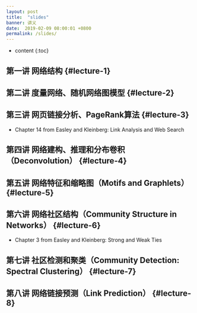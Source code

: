 ```yaml
---
layout: post
title:  "slides"
banner: 讲义
date:  2019-02-09 08:00:01 +0800
permalink: /slides/
---
```


* content
{:toc}

第一讲 网络结构 {#lecture-1}
---------------------------------


第二讲 度量网络、随机网络图模型 {#lecture-2}
---------------------------------------------


第三讲 网页链接分析、PageRank算法 {#lecture-3}
--------------------------------------
*	Chapter 14 from Easley and Kleinberg: Link Analysis and Web Search

第四讲 网络建构、推理和分布卷积（Deconvolution） {#lecture-4}
---------------------------------------------------

第五讲 网络特征和缩略图（Motifs and Graphlets） {#lecture-5}
----------------------------------------------------

第六讲 网络社区结构（Community Structure in Networks） {#lecture-6}
---------------------------------------------
*	Chapter 3 from Easley and Kleinberg: Strong and Weak Ties

第七讲 社区检测和聚类（Community Detection: Spectral Clustering） {#lecture-7}
------------------------------------------------------------------------

第八讲 网络链接预测（Link Prediction） {#lecture-8}
-----------------------------------------